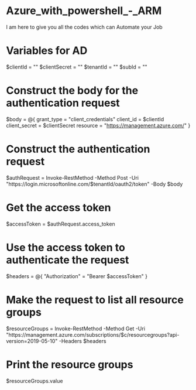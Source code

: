 # Azure_with_powershell_-_ARM
I am here to give you all the codes which can Automate your Job


# Variables for AD
$clientId = ""
$clientSecret = ""
$tenantId = ""
$subId = ""

# Construct the body for the authentication request
$body = @{
    grant_type = "client_credentials"
    client_id = $clientId
    client_secret = $clientSecret
    resource = "https://management.azure.com/"
}

# Construct the authentication request
$authRequest = Invoke-RestMethod -Method Post -Uri "https://login.microsoftonline.com/$tenantId/oauth2/token" -Body $body

# Get the access token
$accessToken = $authRequest.access_token

# Use the access token to authenticate the request
$headers = @{
    "Authorization" = "Bearer $accessToken"
}

# Make the request to list all resource groups
$resourceGroups = Invoke-RestMethod -Method Get -Uri "https://management.azure.com/subscriptions/$c/resourcegroups?api-version=2019-05-10" -Headers $headers

# Print the resource groups
$resourceGroups.value
